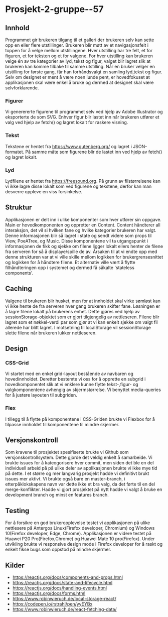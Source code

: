 # Prosjekt-2-gruppe--57

## Innhold
Programmet gir brukeren tilgang til et galleri der brukeren selv kan sette opp en eller flere utstillinger.
Brukeren blir møtt av et navigasjonsfelt i toppen for å velge mellom utstillingene.
Hver utstilling har tre felt, et for figuren, et for teksten og et for valgene. 
For hver utstilling kan brukeren velge én av tre kategorier av lyd, tekst og figur, valget blir lagret
slik at brukeren kan komme tilbake til samme utstilling. 
Når en bruker velger en utstilling for første gang, får han forhåndsvalgt en samling lyd,tekst og figur. 
Selv om designet er ment å være noen lunde pent, er hovedfokuset at applikasjonen skal være enkel å bruke og 
dermed at designet skal være selvforklarende.

### Figurer
Vi generererte figurene til programmet selv ved hjelp av Adobe Illustrator og eksporterte de som SVG.
Enhver figur blir lastet inn når brukeren utfører et valg ved hjelp av fetch() og lagret lokalt for raskere visning.

### Tekst
Tekstene er hentet fra https://www.gutenberg.org/ og lagret i JSON-formatet. På samme måte som figurene blir de
lastet inn ved hjelp av fetch() og lagret lokalt. 

### Lyd
Lydfilene er hentet fra https://freesound.org. På grunn av filstørrelsene kan vi ikke lagre disse lokalt som ved
figurene og tekstene, derfor kan man desverre oppleve en viss forsinkelse. 

## Struktur
Applikasjonen er delt inn i ulike komponenter som hver utfører sin oppgave. Main er hovedkomponenten og oppretter en 
Content. Content håndterer all interaksjon, det vil si hvilken fane og hvilke kategorier brukeren har valgt. Denne
informasjonen blir så lagret i state og sendt videre som props til View, PoeATree, og Music. Disse komponentene vil ta 
utgangspunkt i informasjonen de fikk og sjekke om filene ligger lokalt ellers henter de filene fra serveren for så 
å displaye/spille de av. 
Årsaken til at vi endte opp med denne strukturen var at vi ville skille mellom logikken for brukergrensesnittet
og logikken for å håndtere filene. Et alternativ ville vært å flytte filhåndteringen opp i systemet og dermed få 
såkalte 'stateless components'. 

## Caching
Valgene til brukeren blir husket, men for at innholdet skal virke sømløst kan vi ikke hente de fra serveren 
hver gang brukeren skifter fane. Løsningen er å lagre filene lokalt på brukerens enhet. Dette gjøres ved hjelp av 
sessionStorage-objektet som er gjort tilgjengelig av nettleseren. Filene blir lagret som et nøkkel-verdi par som
gjør at vi kan enkelt sjekke om valgt fil allerede har blitt lagret. 
I motsetning til localStorage vil sessionStorage slette filene når brukeren lukker nettleseren. 

## Design
### CSS-Grid
Vi startet med en enkel grid-layout bestående av navbaren og hovedinnholdet. Deretter bestemte vi oss for å opprette 
en subgrid i hovedkomponentet slik at vi enklere kunne flytte tekst-,figur- og valgkomponentene avhengig av 
skjermstørrelse. Vi benyttet media-queries for å justere layouten til subgriden. 

### Flex 
I tillegg til å flytte på komponentene i CSS-Griden brukte vi Flexbox for å tilpasse innholdet til komponentene 
til mindre skjermer. 

## Versjonskontroll
Som kravene til prosjektet spesifiserte brukte vi Github som versjonskontrollsystem. 
Dette gjorde det veldig enkelt å samarbeide. Vi brukte issues for å kateogorisere hver commit, 
men siden det ble en del individuell arbeid på på ulike deler av applikasjonen brukte vi ikke mye tid 
på dette. I et større og mer langvarig prosjekt hadde vi definitivt brukt issues mer aktivt. 
Vi brukte også bare en master-branch, i etterpåklokskapens navn var dette ikke et bra valg, 
da det førte til en del merge-konflikter. Hadde vi gjort prosjektet på nytt hadde vi valgt å bruke
en development branch og minst en features branch. 

## Testing
For å forsikre en god brukeropplevelse testet vi applikasjonen på ulike nettlesere på 
Antergos Linux(Firefox developer, Chromium) og Windows 10(Firefox developer, Edge, Chrome). 
Applikasjonen er videre testet på Huawei P20 Pro(Firefox,Chrome) og Huawei Mate 10 pro(Firefox).
Under utvikling brukte vi responsive design mode i Firefox developer for å raskt og enkelt fikse 
bugs som oppstod på mindre skjermer. 

## Kilder 
- https://reactjs.org/docs/components-and-props.html
- https://reactjs.org/docs/state-and-lifecycle.html
- https://reactjs.org/docs/handling-events.html
- https://reactjs.org/docs/forms.html
- https://www.robinwieruch.de/local-storage-react/
- https://codepen.io/rstrahl/pen/yyEYBx
- https://www.robinwieruch.de/react-fetching-data/
